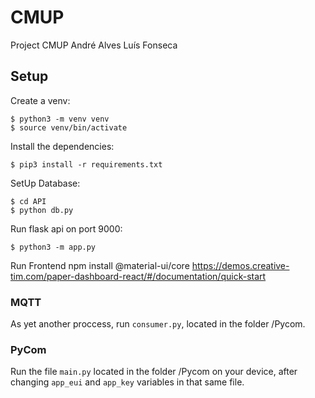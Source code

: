 # CMUP
Project CMUP
André Alves
Luís Fonseca

## Setup

Create a venv:

```
$ python3 -m venv venv
$ source venv/bin/activate
```

Install the dependencies:

```
$ pip3 install -r requirements.txt
```

SetUp Database:

```
$ cd API    
$ python db.py
```

Run flask api on port 9000:

```
$ python3 -m app.py
```

Run Frontend
npm install @material-ui/core
https://demos.creative-tim.com/paper-dashboard-react/#/documentation/quick-start

### MQTT
As yet another proccess, run `consumer.py`, located in the folder /Pycom.

### PyCom
Run the file `main.py` located in the folder /Pycom on your device, after changing `app_eui` and `app_key` variables in that same file.
